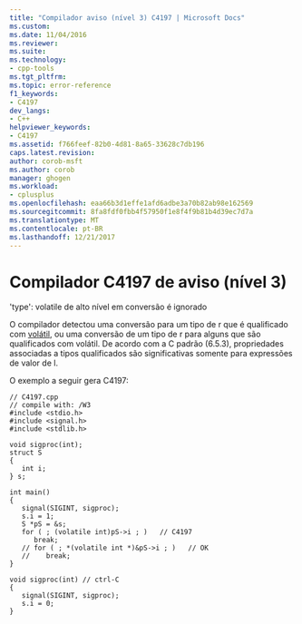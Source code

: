 ```yaml
---
title: "Compilador aviso (nível 3) C4197 | Microsoft Docs"
ms.custom: 
ms.date: 11/04/2016
ms.reviewer: 
ms.suite: 
ms.technology:
- cpp-tools
ms.tgt_pltfrm: 
ms.topic: error-reference
f1_keywords:
- C4197
dev_langs:
- C++
helpviewer_keywords:
- C4197
ms.assetid: f766feef-82b0-4d81-8a65-33628c7db196
caps.latest.revision: 
author: corob-msft
ms.author: corob
manager: ghogen
ms.workload:
- cplusplus
ms.openlocfilehash: eaa66b3d1effe1afd6adbe3a70b82ab98e162569
ms.sourcegitcommit: 8fa8fdf0fbb4f57950f1e8f4f9b81b4d39ec7d7a
ms.translationtype: MT
ms.contentlocale: pt-BR
ms.lasthandoff: 12/21/2017
---
```

# <a name="compiler-warning-level-3-c4197"></a>Compilador C4197 de aviso (nível 3)
'type': volatile de alto nível em conversão é ignorado  
  
 O compilador detectou uma conversão para um tipo de r que é qualificado com [volátil](../../cpp/volatile-cpp.md), ou uma conversão de um tipo de r para alguns que são qualificados com volátil. De acordo com a C padrão (6.5.3), propriedades associadas a tipos qualificados são significativas somente para expressões de valor de l.  
  
 O exemplo a seguir gera C4197:  
  
```  
// C4197.cpp  
// compile with: /W3  
#include <stdio.h>  
#include <signal.h>  
#include <stdlib.h>  
  
void sigproc(int);  
struct S  
{  
   int i;  
} s;  
  
int main()  
{  
   signal(SIGINT, sigproc);  
   s.i = 1;  
   S *pS = &s;  
   for ( ; (volatile int)pS->i ; )   // C4197  
      break;  
   // for ( ; *(volatile int *)&pS->i ; )   // OK  
   //    break;  
}  
  
void sigproc(int) // ctrl-C  
{  
   signal(SIGINT, sigproc);  
   s.i = 0;  
}  
  
```